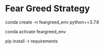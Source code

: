 # Fear Greed Strategy

conda create -n feargreed_env python==3.7.6


conda activate feargreed_env


pip install -r requirements


